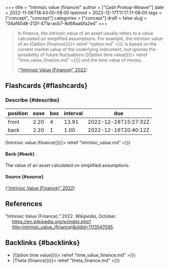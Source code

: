 +++
title = "Intrinsic value (finance)"
author = ["Cash Prokop-Weaver"]
date = 2022-11-06T18:43:00-08:00
lastmod = 2022-12-17T11:17:11-08:00
tags = ["concept", "concept"]
categories = ["concept"]
draft = false
slug = "04af40d8-212f-471a-acb7-8d68aabfa2ed"
+++

> In finance, the intrinsic value of an asset usually refers to a value calculated on simplified assumptions. For example, the intrinsic value of an [Option (finance)]({{< relref "option.md" >}}) is based on the current market value of the underlying instrument, but ignores the possibility of future fluctuations [[Option time value]({{< relref "time_value_finance.md" >}})] and the time value of money.
>
> (<a href="#citeproc_bib_item_1">“Intrinsic Value (Finance)” 2022</a>)


## Flashcards {#flashcards}


### Describe {#describe}

| position | ease | box | interval | due                  |
|----------|------|-----|----------|----------------------|
| front    | 2.20 | 4   | 13.91    | 2022-12-28T15:27:32Z |
| back     | 2.20 | 1   | 1.00     | 2022-12-16T20:40:12Z |

[Intrinsic value (finance)]({{< relref "intrinsic_value.md" >}})


#### Back {#back}

The value of an asset calculated on simplified assumptions.


#### Source {#source}

(<a href="#citeproc_bib_item_1">“Intrinsic Value (Finance)” 2022</a>)

## References

<style>.csl-entry{text-indent: -1.5em; margin-left: 1.5em;}</style><div class="csl-bib-body">
  <div class="csl-entry"><a id="citeproc_bib_item_1"></a>“Intrinsic Value (Finance).” 2022. <i>Wikipedia</i>, October. <a href="https://en.wikipedia.org/w/index.php?title=Intrinsic_value_(finance)&oldid=1113547095">https://en.wikipedia.org/w/index.php?title=Intrinsic_value_(finance)&#38;oldid=1113547095</a>.</div>
</div>


## Backlinks {#backlinks}

-   [Option time value]({{< relref "time_value_finance.md" >}})
-   [Theta (finance)]({{< relref "theta_finance.md" >}})
